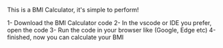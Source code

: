 This is a BMI Calculator, it's simple to perform!

1- Download the BMI Calculator code
2- In the vscode or IDE you prefer, open the code
3- Run the code in your browser like (Google, Edge etc)
4-finished, now you can calculate your BMI
